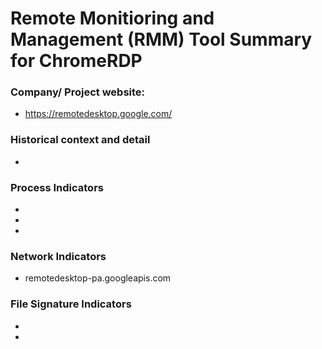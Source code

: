 # Remote Monitioring and Management (RMM) Tool Summary for ChromeRDP

### Company/ Project website:
- https://remotedesktop.google.com/

### Historical context and detail
- 

### Process Indicators
- 
- 
- 

### Network Indicators
- remotedesktop-pa.googleapis.com


### File Signature Indicators
- 
-
